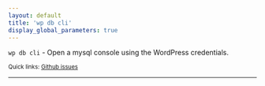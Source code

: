 ```yaml
---
layout: default
title: 'wp db cli'
display_global_parameters: true
---
```


`wp db cli` - Open a mysql console using the WordPress credentials.

<small>Quick links: <a href="https://github.com/wp-cli/wp-cli/issues?q=is%3Aopen+label%3Acommand%3Adb-cli+sort%3Aupdated-desc">Github issues</a></small>

<hr />





